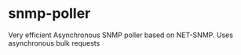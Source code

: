# snmp-poller
Very efficient Asynchronous SNMP poller based on NET-SNMP. Uses asynchronous bulk requests
